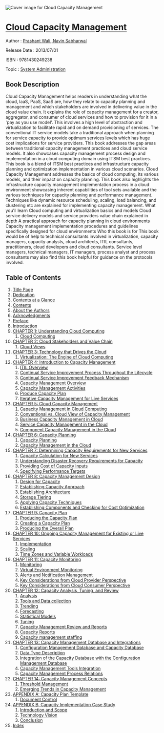 ![Cover image for Cloud Capacity Management](https://imgdetail.ebookreading.net/cover/cover/system_admin/EB9781430249238.jpg)

[Cloud Capacity Management](https://ebookreading.net/view/book/Cloud+Capacity+Management-EB9781430249238_1.html "Cloud Capacity Management")
====================================================================================================================

Author : [Prashant Wali](https://ebookreading.net/search/author/Prashant+Wali),[ Navin Sabharwal](https://ebookreading.net/search/author/+Navin+Sabharwal)

Release Date : 2013/07/01

ISBN : 9781430249238

Topic : [System Administration](https://ebookreading.net/search/category/system-administration)

Book Description
-----------------

Cloud Capacity Management helps readers in understanding what the cloud, IaaS, PaaS, SaaS are, how they relate to capacity planning and management  and which stakeholders are involved in delivering value in the cloud value chain. It explains the role of capacity management for a creator, aggregator, and consumer of cloud services and how to provision for it in a 'pay as you use model'.
This involves a high level of abstraction and virtualization to facilitate rapid and on demand provisioning of services. The conventional IT service models take a traditional approach when planning for service capacity to provide optimum services levels which has huge cost implications for service providers.
This book addresses the gap areas between traditional capacity management practices and cloud service models. It also showcases capacity management process design and implementation in a cloud computing domain using ITSM best practices. This book is a blend of ITSM best practices and infrastructure capacity planning and optimization implementation in various cloud scenarios.
Cloud Capacity Management addresses the basics of cloud computing, its various models, and their impact on capacity planning. This book also highlights the infrastructure capacity management implementation process in a cloud environment showcasing inherent capabilities of tool sets available and the various techniques for capacity planning and performance management. Techniques like dynamic resource scheduling, scaling, load balancing, and clustering etc are explained for implementing capacity management.
What you'll learn
Cloud computing and virtualization basics and models
Cloud service delivery models and service providers value chain explained in depth
A practical approach for capacity planning in cloud environments
Capacity management implementation procedures and guidelines specifically designed for cloud environments
Who this book is for
This book would be of help to technical consultants involved in virtualization, capacity managers, capacity analysts, cloud architects, ITIL consultants, practitioners, cloud developers and cloud consultants.
Service level managers, technical managers, IT managers, process analyst and process consultants may also find this book helpful for guidance on the protocols involved.
              
Table of Contents
-----------------

1. [Title Page](https://ebookreading.net/view/book/Cloud+Capacity+Management-EB9781430249238_2.html)
1. [Dedication](https://ebookreading.net/view/book/Cloud+Capacity+Management-EB9781430249238_4.html)
1. [Contents at a Glance](https://ebookreading.net/view/book/Cloud+Capacity+Management-EB9781430249238_5.html)
1. [Contents](https://ebookreading.net/view/book/Cloud+Capacity+Management-EB9781430249238_6.html)
1. [About the Authors](https://ebookreading.net/view/book/Cloud+Capacity+Management-EB9781430249238_7.html)
1. [Acknowledgments](https://ebookreading.net/view/book/Cloud+Capacity+Management-EB9781430249238_8.html)
1. [Preface](https://ebookreading.net/view/book/Cloud+Capacity+Management-EB9781430249238_9.html)
1. [Introduction](https://ebookreading.net/view/book/Cloud+Capacity+Management-EB9781430249238_10.html)
1. [CHAPTER 1: Understanding Cloud Computing](https://ebookreading.net/view/book/Cloud+Capacity+Management-EB9781430249238_11.html)
    1. [Cloud Computing](https://ebookreading.net/view/book/Cloud+Capacity+Management-EB9781430249238_11.html#Sec1)
1. [CHAPTER 2: Cloud Stakeholders and Value Chain](https://ebookreading.net/view/book/Cloud+Capacity+Management-EB9781430249238_12.html)
    1. [Cloud Views](https://ebookreading.net/view/book/Cloud+Capacity+Management-EB9781430249238_12.html#Sec1)
1. [CHAPTER 3: Technology that Drives the Cloud](https://ebookreading.net/view/book/Cloud+Capacity+Management-EB9781430249238_13.html)
    1. [Virtualization: The Engine of Cloud Computing](https://ebookreading.net/view/book/Cloud+Capacity+Management-EB9781430249238_13.html#Sec1)
1. [CHAPTER 4: Introduction to Capacity Management](https://ebookreading.net/view/book/Cloud+Capacity+Management-EB9781430249238_14.html)
    1. [ITIL Overview](https://ebookreading.net/view/book/Cloud+Capacity+Management-EB9781430249238_14.html#Sec1)
    1. [Continual Service Improvement Process Throughout the Lifecycle](https://ebookreading.net/view/book/Cloud+Capacity+Management-EB9781430249238_14.html#Sec2)
    1. [Continual Service Improvement Feedback Mechanism](https://ebookreading.net/view/book/Cloud+Capacity+Management-EB9781430249238_14.html#Sec3)
    1. [Capacity Management Overview](https://ebookreading.net/view/book/Cloud+Capacity+Management-EB9781430249238_14.html#Sec5)
    1. [Capacity Management Activities](https://ebookreading.net/view/book/Cloud+Capacity+Management-EB9781430249238_14.html#Sec6)
    1. [Produce Capacity Plan](https://ebookreading.net/view/book/Cloud+Capacity+Management-EB9781430249238_14.html#Sec13)
    1. [Iterative Capacity Management for Live Services](https://ebookreading.net/view/book/Cloud+Capacity+Management-EB9781430249238_14.html#Sec14)
1. [CHAPTER 5: Cloud Capacity Management](https://ebookreading.net/view/book/Cloud+Capacity+Management-EB9781430249238_15.html)
    1. [Capacity Management in Cloud Computing](https://ebookreading.net/view/book/Cloud+Capacity+Management-EB9781430249238_15.html#Sec1)
    1. [Conventional vs. Cloud View of Capacity Management](https://ebookreading.net/view/book/Cloud+Capacity+Management-EB9781430249238_15.html#Sec5)
    1. [Business Capacity Management in Cloud](https://ebookreading.net/view/book/Cloud+Capacity+Management-EB9781430249238_15.html#Sec6)
    1. [Service Capacity Management in the Cloud](https://ebookreading.net/view/book/Cloud+Capacity+Management-EB9781430249238_15.html#Sec9)
    1. [Component Capacity Management in the Cloud](https://ebookreading.net/view/book/Cloud+Capacity+Management-EB9781430249238_15.html#Sec12)
1. [CHAPTER 6: Capacity Planning](https://ebookreading.net/view/book/Cloud+Capacity+Management-EB9781430249238_16.html)
    1. [Capacity Planning](https://ebookreading.net/view/book/Cloud+Capacity+Management-EB9781430249238_16.html#Sec1)
    1. [Capacity Management in the Cloud](https://ebookreading.net/view/book/Cloud+Capacity+Management-EB9781430249238_16.html#Sec2)
1. [CHAPTER 7: Determining Capacity Requirements for New Services](https://ebookreading.net/view/book/Cloud+Capacity+Management-EB9781430249238_17.html)
    1. [Capacity Calculation for New Services](https://ebookreading.net/view/book/Cloud+Capacity+Management-EB9781430249238_17.html#Sec1)
    1. [Understanding Disaster Recovery Requirements for Capacity](https://ebookreading.net/view/book/Cloud+Capacity+Management-EB9781430249238_17.html#Sec4)
    1. [Providing Cost of Capacity Inputs](https://ebookreading.net/view/book/Cloud+Capacity+Management-EB9781430249238_17.html#Sec7)
    1. [Specifying Performance Targets](https://ebookreading.net/view/book/Cloud+Capacity+Management-EB9781430249238_17.html#Sec8)
1. [CHAPTER 8: Capacity Management Design](https://ebookreading.net/view/book/Cloud+Capacity+Management-EB9781430249238_18.html)
    1. [Design for Capacity](https://ebookreading.net/view/book/Cloud+Capacity+Management-EB9781430249238_18.html#Sec1)
    1. [Establishing Capacity Approach](https://ebookreading.net/view/book/Cloud+Capacity+Management-EB9781430249238_18.html#Sec2)
    1. [Establishing Architecture](https://ebookreading.net/view/book/Cloud+Capacity+Management-EB9781430249238_18.html#Sec3)
    1. [Storage Tiering](https://ebookreading.net/view/book/Cloud+Capacity+Management-EB9781430249238_18.html#Sec8)
    1. [Applying Capacity Techniques](https://ebookreading.net/view/book/Cloud+Capacity+Management-EB9781430249238_18.html#Sec9)
    1. [Establishing Components and Checking for Cost Optimization](https://ebookreading.net/view/book/Cloud+Capacity+Management-EB9781430249238_18.html#Sec10)
1. [CHAPTER 9: Capacity Plan](https://ebookreading.net/view/book/Cloud+Capacity+Management-EB9781430249238_19.html)
    1. [Producing the Capacity Plan](https://ebookreading.net/view/book/Cloud+Capacity+Management-EB9781430249238_19.html#Sec1)
    1. [Creating a Capacity Plan](https://ebookreading.net/view/book/Cloud+Capacity+Management-EB9781430249238_19.html#Sec8)
    1. [Producing the Overall Plan](https://ebookreading.net/view/book/Cloud+Capacity+Management-EB9781430249238_19.html#Sec11)
1. [CHAPTER 10: Ongoing Capacity Management for Existing or Live Services](https://ebookreading.net/view/book/Cloud+Capacity+Management-EB9781430249238_20.html)
    1. [Implementation](https://ebookreading.net/view/book/Cloud+Capacity+Management-EB9781430249238_20.html#Sec1)
    1. [Scaling](https://ebookreading.net/view/book/Cloud+Capacity+Management-EB9781430249238_20.html#Sec2)
    1. [Time Zones and Variable Workloads](https://ebookreading.net/view/book/Cloud+Capacity+Management-EB9781430249238_20.html#Sec14)
1. [CHAPTER 11: Capacity Monitoring](https://ebookreading.net/view/book/Cloud+Capacity+Management-EB9781430249238_21.html)
    1. [Monitoring](https://ebookreading.net/view/book/Cloud+Capacity+Management-EB9781430249238_21.html#Sec1)
    1. [Virtual Environment Monitoring](https://ebookreading.net/view/book/Cloud+Capacity+Management-EB9781430249238_21.html#Sec8)
    1. [Alerts and Notification Management](https://ebookreading.net/view/book/Cloud+Capacity+Management-EB9781430249238_21.html#Sec14)
    1. [Key Considerations from Cloud Provider Perspective](https://ebookreading.net/view/book/Cloud+Capacity+Management-EB9781430249238_21.html#Sec15)
    1. [Key Considerations from Cloud Consumer Perspective](https://ebookreading.net/view/book/Cloud+Capacity+Management-EB9781430249238_21.html#Sec16)
1. [CHAPTER 12: Capacity Analysis, Tuning, and Review](https://ebookreading.net/view/book/Cloud+Capacity+Management-EB9781430249238_22.html)
    1. [Analysis](https://ebookreading.net/view/book/Cloud+Capacity+Management-EB9781430249238_22.html#Sec1)
    1. [Tools and Data collection](https://ebookreading.net/view/book/Cloud+Capacity+Management-EB9781430249238_22.html#Sec8)
    1. [Trending](https://ebookreading.net/view/book/Cloud+Capacity+Management-EB9781430249238_22.html#Sec9)
    1. [Forecasting](https://ebookreading.net/view/book/Cloud+Capacity+Management-EB9781430249238_22.html#Sec10)
    1. [Statistical Models](https://ebookreading.net/view/book/Cloud+Capacity+Management-EB9781430249238_22.html#Sec11)
    1. [Tuning](https://ebookreading.net/view/book/Cloud+Capacity+Management-EB9781430249238_22.html#Sec14)
    1. [Capacity Management Review and Reports](https://ebookreading.net/view/book/Cloud+Capacity+Management-EB9781430249238_22.html#Sec15)
    1. [Capacity Reports](https://ebookreading.net/view/book/Cloud+Capacity+Management-EB9781430249238_22.html#Sec16)
    1. [Capacity management staffing](https://ebookreading.net/view/book/Cloud+Capacity+Management-EB9781430249238_22.html#Sec17)
1. [CHAPTER 13: Capacity Management Database and Integrations](https://ebookreading.net/view/book/Cloud+Capacity+Management-EB9781430249238_23.html)
    1. [Configuration Management Database and Capacity Database](https://ebookreading.net/view/book/Cloud+Capacity+Management-EB9781430249238_23.html#Sec1)
    1. [Data Type Description](https://ebookreading.net/view/book/Cloud+Capacity+Management-EB9781430249238_23.html#Sec2)
    1. [Integration of the Capacity Database with the Configuration Management Database](https://ebookreading.net/view/book/Cloud+Capacity+Management-EB9781430249238_23.html#Sec8)
    1. [Capacity Management Tools Integration](https://ebookreading.net/view/book/Cloud+Capacity+Management-EB9781430249238_23.html#Sec11)
    1. [Capacity Management Process Relations](https://ebookreading.net/view/book/Cloud+Capacity+Management-EB9781430249238_23.html#Sec12)
1. [CHAPTER 14: Capacity Management Concepts](https://ebookreading.net/view/book/Cloud+Capacity+Management-EB9781430249238_24.html)
    1. [Threshold Management](https://ebookreading.net/view/book/Cloud+Capacity+Management-EB9781430249238_24.html#Sec1)
    1. [Emerging Trends in Capacity Management](https://ebookreading.net/view/book/Cloud+Capacity+Management-EB9781430249238_24.html#Sec2)
1. [APPENDIX A: Capacity Plan Template](https://ebookreading.net/view/book/Cloud+Capacity+Management-EB9781430249238_25.html)
    1. [Document Control](https://ebookreading.net/view/book/Cloud+Capacity+Management-EB9781430249238_25.html#Sec1)
1. [APPENDIX B: Capacity Implementation Case Study](https://ebookreading.net/view/book/Cloud+Capacity+Management-EB9781430249238_26.html)
    1. [Introduction and Scope](https://ebookreading.net/view/book/Cloud+Capacity+Management-EB9781430249238_26.html#Sec1)
    1. [Technology Vision](https://ebookreading.net/view/book/Cloud+Capacity+Management-EB9781430249238_26.html#Sec2)
    1. [Conclusion](https://ebookreading.net/view/book/Cloud+Capacity+Management-EB9781430249238_26.html#Sec20)
1. [Index](https://ebookreading.net/view/book/Cloud+Capacity+Management-EB9781430249238_27.html)
